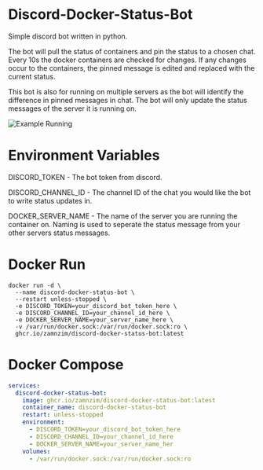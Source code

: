 # Discord-Docker-Status-Bot
Simple discord bot written in python.

The bot will pull the status of containers and pin the status to a chosen chat. Every 10s the docker containers are checked for changes. If any changes occur to the containers, the pinned message is edited and replaced with the current status.

This bot is also for running on multiple servers as the bot will identify the difference in pinned messages in chat. The bot will only update the status messages of the server it is running on.

![Example Running](https://github.com/user-attachments/assets/74962c43-742a-4fbb-a9d1-6804a5420c42)

# Environment Variables
DISCORD_TOKEN - The bot token from discord.

DISCORD_CHANNEL_ID - The channel ID of the chat you would like the bot to write status updates in.

DOCKER_SERVER_NAME - The name of the server you are running the container on. Naming is used to seperate the status message from your other servers status messages.

# Docker Run
```
docker run -d \
  --name discord-docker-status-bot \
  --restart unless-stopped \
  -e DISCORD_TOKEN=your_discord_bot_token_here \
  -e DISCORD_CHANNEL_ID=your_channel_id_here \
  -e DOCKER_SERVER_NAME=your_server_name_here \
  -v /var/run/docker.sock:/var/run/docker.sock:ro \
  ghcr.io/zamnzim/discord-docker-status-bot:latest
```
# Docker Compose
```yaml
services:
  discord-docker-status-bot:
    image: ghcr.io/zamnzim/discord-docker-status-bot:latest
    container_name: discord-docker-status-bot
    restart: unless-stopped
    environment:
      - DISCORD_TOKEN=your_discord_bot_token_here
      - DISCORD_CHANNEL_ID=your_channel_id_here
      - DOCKER_SERVER_NAME=your_server_name_her
    volumes:
      - /var/run/docker.sock:/var/run/docker.sock:ro
```
